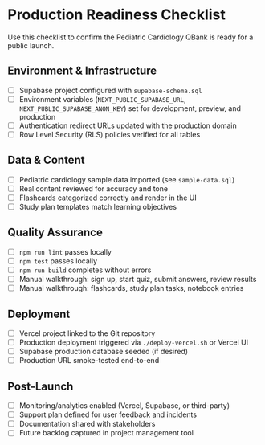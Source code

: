 # Production Readiness Checklist

Use this checklist to confirm the Pediatric Cardiology QBank is ready for a public launch.

## Environment & Infrastructure
- [ ] Supabase project configured with `supabase-schema.sql`
- [ ] Environment variables (`NEXT_PUBLIC_SUPABASE_URL`, `NEXT_PUBLIC_SUPABASE_ANON_KEY`) set for development, preview, and production
- [ ] Authentication redirect URLs updated with the production domain
- [ ] Row Level Security (RLS) policies verified for all tables

## Data & Content
- [ ] Pediatric cardiology sample data imported (see `sample-data.sql`)
- [ ] Real content reviewed for accuracy and tone
- [ ] Flashcards categorized correctly and render in the UI
- [ ] Study plan templates match learning objectives

## Quality Assurance
- [ ] `npm run lint` passes locally
- [ ] `npm test` passes locally
- [ ] `npm run build` completes without errors
- [ ] Manual walkthrough: sign up, start quiz, submit answers, review results
- [ ] Manual walkthrough: flashcards, study plan tasks, notebook entries

## Deployment
- [ ] Vercel project linked to the Git repository
- [ ] Production deployment triggered via `./deploy-vercel.sh` or Vercel UI
- [ ] Supabase production database seeded (if desired)
- [ ] Production URL smoke-tested end-to-end

## Post-Launch
- [ ] Monitoring/analytics enabled (Vercel, Supabase, or third-party)
- [ ] Support plan defined for user feedback and incidents
- [ ] Documentation shared with stakeholders
- [ ] Future backlog captured in project management tool
